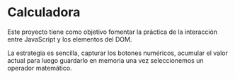 # Calculadora
Este proyecto tiene como objetivo fomentar la práctica de la interacción entre JavaScript y los elementos del DOM. 

La estrategia es sencilla, capturar los botones numéricos, acumular el valor actual para luego guardarlo en memoria una vez seleccionemos un operador matemático.

